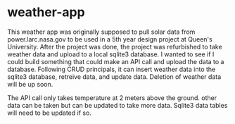 # weather-app
This weather app was originally supposed to pull solar data from power.larc.nasa.gov to be used in a 5th year design project at Queen's University. After the project was done, the project was refurbished to take weather data and upload to a local sqlite3 database. I wanted to see if I could build something that could make an API call and upload the data to a database. Following CRUD principals, it can insert weather data into the sqlite3 database, retreive data, and update data. Deletion of weather data will be up soon. 

The API call only takes temperature at 2 meters above the ground. other data can be taken but can be updated to take more data. Sqlite3 data tables will need to be updated if so. 

